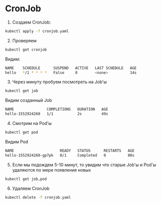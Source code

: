 # CronJob

1) Создаем CronJob:

```bash
kubectl apply -f cronjob.yaml
```

2) Проверяем

```bash
kubectl get cronjob
```

Видим:

```bash
NAME    SCHEDULE      SUSPEND   ACTIVE   LAST SCHEDULE   AGE
hello   */1 * * * *   False     0        <none>          14s
```

3) Через минуту пробуем посмотреть на Job'ы

```bash
kubectl get job
```

Видим созданный Job

```bash
NAME               COMPLETIONS   DURATION   AGE
hello-1552924260   1/1           2s         49s
```

4) Смотрим на Pod'ы

```bash
kubectl get pod
```

Видим Pod

```bash
NAME                     READY   STATUS      RESTARTS   AGE
hello-1552924260-gp7pk   0/1     Completed   0          80s
```

5) Если мы подождем 5-10 минут, то увидим что старые Job'ы и Pod'ы удаляются по мере появления новых

```bash
kubectl get job,pod
```

6) Удаляем CronJob

```bash
kubectl delete -f cronjob.yaml
```
